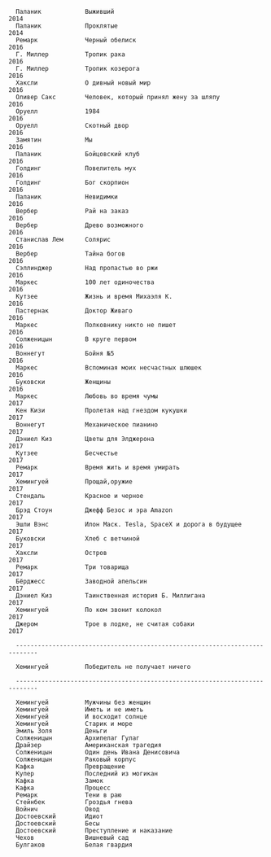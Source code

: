       Паланик            Выживший                                             2014
      Паланик            Проклятые                                            2014
      Ремарк             Черный обелиск                                       2016
      Г. Миллер          Тропик рака                                          2016
      Г. Миллер          Тропик козерога                                      2016
      Хаксли             О дивный новый мир                                   2016
      Оливер Сакс        Человек, который принял жену за шляпу                2016
      Оруелл             1984                                                 2016
      Оруелл             Скотный двор                                         2016
      Замятин            Мы                                                   2016
      Паланик            Бойцовский клуб                                      2016
      Голдинг            Повелитель мух                                       2016
      Голдинг            Бог скорпион                                         2016
      Паланик            Невидимки                                            2016
      Вербер             Рай на заказ                                         2016
      Вербер             Древо возможного                                     2016
      Станислав Лем      Солярис                                              2016
      Вербер             Тайна богов                                          2016
      Сэллинджер         Над пропастью во ржи                                 2016
      Маркес             100 лет одиночества                                  2016
      Кутзее             Жизнь и время Михаэля К.                             2016
      Пастернак          Доктор Живаго                                        2016
      Маркес             Полковнику никто не пишет                            2016
      Солженицын         В круге первом                                       2016
      Воннегут           Бойня №5                                             2016
      Маркес             Вспоминая моих несчастных шлюшек                     2016
      Буковски           Женщины                                              2016
      Маркес             Любовь во время чумы                                 2017
      Кен Кизи           Пролетая над гнездом кукушки                         2017
      Воннегут           Механическое пианино                                 2017
      Дэниел Киз         Цветы для Элджерона                                  2017
      Кутзее             Бесчестье                                            2017
      Ремарк             Время жить и время умирать                           2017
      Хемингуей          Прощай,оружие                                        2017
      Стендаль           Красное и черное                                     2017
      Брэд Стоун         Джефф Безос и эра Amazon                             2017
      Эшли Вэнс          Илон Маск. Tesla, SpaceX и дорога в будущее          2017
      Буковски           Хлеб с ветчиной                                      2017
      Хаксли             Остров                                               2017
      Ремарк             Три товарища                                         2017
      Бёрджесс           Заводной апельсин                                    2017
      Дэниел Киз         Таинственная история Б. Миллигана                    2017
      Хемингуей          По ком звонит колокол                                2017
      Джером             Трое в лодке, не считая собаки                       2017

      ----------------------------------------------------------------------------

      Хемингуей          Победитель не получает ничего

      ----------------------------------------------------------------------------

      Хемингуей          Мужчины без женщин
      Хемингуей          Иметь и не иметь
      Хемингуей          И восходит солнце
      Хемингуей          Старик и море
      Эмиль Золя         Деньги
      Солженицын         Архипелаг Гулаг
      Драйзер            Американская трагедия
      Солженицын         Один день Ивана Денисовича
      Солженицын         Раковый корпус
      Кафка              Превращение
      Купер              Последний из могикан
      Кафка              Замок
      Кафка              Процесс
      Ремарк             Тени в раю
      Стейнбек           Гроздья гнева
      Войнич             Овод
      Достоевский        Идиот
      Достоевский        Бесы
      Достоевский        Преступление и наказание
      Чехов              Вишневый сад
      Булгаков           Белая гвардия